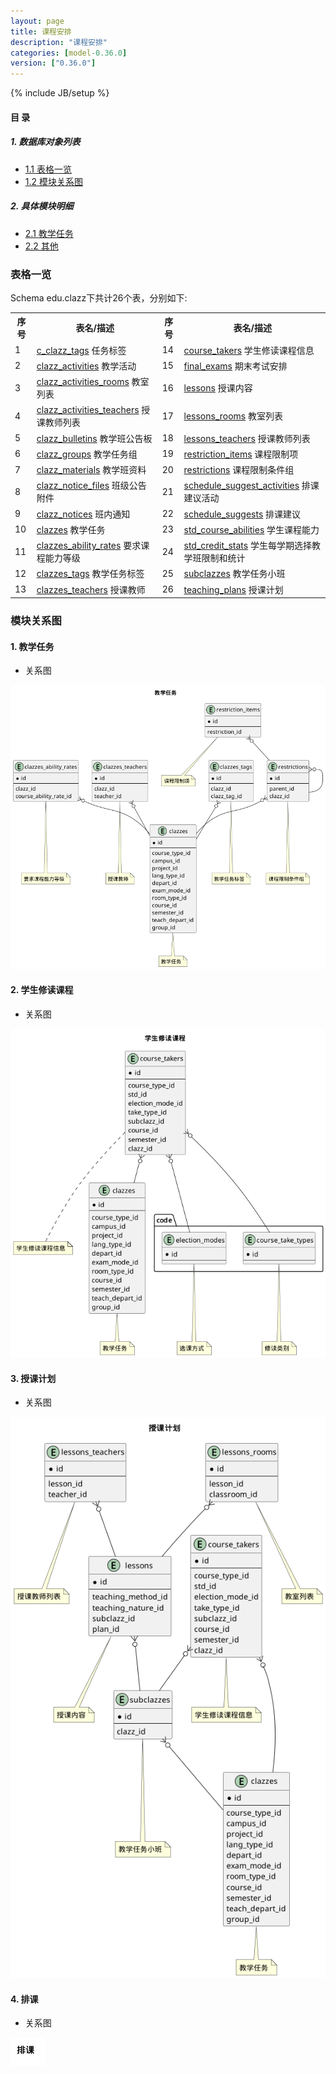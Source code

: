 ```yaml
---
layout: page
title: 课程安排 
description: "课程安排"
categories: [model-0.36.0]
version: ["0.36.0"]
---
```

{% include JB/setup %}

#### 目 录

##### 1. 数据库对象列表
  * [1.1 表格一览](index.html#表格一览)
  * [1.2 模块关系图](index.html#模块关系图)

##### 2. 具体模块明细
* [2.1 教学任务](/model/edu/clazz/clazz.html)
* [2.2 其他](/model/edu/clazz/misc.html)

### 表格一览
Schema edu.clazz下共计26个表，分别如下:

<table class="table table-bordered table-striped table-condensed">
  <tr>
    <th class="info_header text-center">序号</th>
    <th class="info_header">表名/描述</th>
    <th class="info_header text-center">序号</th>
    <th class="info_header">表名/描述</th>
  </tr>
  <tr>
    <td>1</td>
    <td><a href="/model/edu/clazz/misc.html#表格-c_clazz_tags-任务标签">c_clazz_tags</a> 任务标签</td>
    <td>14</td>
    <td><a href="/model/edu/clazz/clazz.html#表格-course_takers-学生修读课程信息">course_takers</a> 学生修读课程信息</td>
  </tr>
  <tr>
    <td>2</td>
    <td><a href="/model/edu/clazz/clazz.html#表格-clazz_activities-教学活动">clazz_activities</a> 教学活动</td>
    <td>15</td>
    <td><a href="/model/edu/clazz/misc.html#表格-final_exams-期末考试安排">final_exams</a> 期末考试安排</td>
  </tr>
  <tr>
    <td>3</td>
    <td><a href="/model/edu/clazz/clazz.html#表格-clazz_activities_rooms-教室列表">clazz_activities_rooms</a> 教室列表</td>
    <td>16</td>
    <td><a href="/model/edu/clazz/clazz.html#表格-lessons-授课内容">lessons</a> 授课内容</td>
  </tr>
  <tr>
    <td>4</td>
    <td><a href="/model/edu/clazz/clazz.html#表格-clazz_activities_teachers-授课教师列表">clazz_activities_teachers</a> 授课教师列表</td>
    <td>17</td>
    <td><a href="/model/edu/clazz/clazz.html#表格-lessons_rooms-教室列表">lessons_rooms</a> 教室列表</td>
  </tr>
  <tr>
    <td>5</td>
    <td><a href="/model/edu/clazz/clazz.html#表格-clazz_bulletins-教学班公告板">clazz_bulletins</a> 教学班公告板</td>
    <td>18</td>
    <td><a href="/model/edu/clazz/clazz.html#表格-lessons_teachers-授课教师列表">lessons_teachers</a> 授课教师列表</td>
  </tr>
  <tr>
    <td>6</td>
    <td><a href="/model/edu/clazz/clazz.html#表格-clazz_groups-教学任务组">clazz_groups</a> 教学任务组</td>
    <td>19</td>
    <td><a href="/model/edu/clazz/clazz.html#表格-restriction_items-课程限制项">restriction_items</a> 课程限制项</td>
  </tr>
  <tr>
    <td>7</td>
    <td><a href="/model/edu/clazz/clazz.html#表格-clazz_materials-教学班资料">clazz_materials</a> 教学班资料</td>
    <td>20</td>
    <td><a href="/model/edu/clazz/clazz.html#表格-restrictions-课程限制条件组">restrictions</a> 课程限制条件组</td>
  </tr>
  <tr>
    <td>8</td>
    <td><a href="/model/edu/clazz/clazz.html#表格-clazz_notice_files-班级公告附件">clazz_notice_files</a> 班级公告附件</td>
    <td>21</td>
    <td><a href="/model/edu/clazz/misc.html#表格-schedule_suggest_activities-排课建议活动">schedule_suggest_activities</a> 排课建议活动</td>
  </tr>
  <tr>
    <td>9</td>
    <td><a href="/model/edu/clazz/clazz.html#表格-clazz_notices-班内通知">clazz_notices</a> 班内通知</td>
    <td>22</td>
    <td><a href="/model/edu/clazz/misc.html#表格-schedule_suggests-排课建议">schedule_suggests</a> 排课建议</td>
  </tr>
  <tr>
    <td>10</td>
    <td><a href="/model/edu/clazz/clazz.html#表格-clazzes-教学任务">clazzes</a> 教学任务</td>
    <td>23</td>
    <td><a href="/model/edu/clazz/misc.html#表格-std_course_abilities-学生课程能力">std_course_abilities</a> 学生课程能力</td>
  </tr>
  <tr>
    <td>11</td>
    <td><a href="/model/edu/clazz/clazz.html#表格-clazzes_ability_rates-要求课程能力等级">clazzes_ability_rates</a> 要求课程能力等级</td>
    <td>24</td>
    <td><a href="/model/edu/clazz/misc.html#表格-std_credit_stats-学生每学期选择教学班限制和统计">std_credit_stats</a> 学生每学期选择教学班限制和统计</td>
  </tr>
  <tr>
    <td>12</td>
    <td><a href="/model/edu/clazz/clazz.html#表格-clazzes_tags-教学任务标签">clazzes_tags</a> 教学任务标签</td>
    <td>25</td>
    <td><a href="/model/edu/clazz/clazz.html#表格-subclazzes-教学任务小班">subclazzes</a> 教学任务小班</td>
  </tr>
  <tr>
    <td>13</td>
    <td><a href="/model/edu/clazz/clazz.html#表格-clazzes_teachers-授课教师">clazzes_teachers</a> 授课教师</td>
    <td>26</td>
    <td><a href="/model/edu/clazz/clazz.html#表格-teaching_plans-授课计划">teaching_plans</a> 授课计划</td>
  </tr>
</table>

### 模块关系图


#### 1. 教学任务
  * 关系图

![教学任务](images/clazz.png)


#### 2. 学生修读课程
  * 关系图

![学生修读课程](images/course_taker.png)


#### 3. 授课计划
  * 关系图

![授课计划](images/lesson.png)


#### 4. 排课
  * 关系图

![排课](images/session.png)



